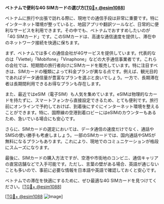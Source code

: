 **ベトナムで便利な4G SIMカードの選び方[[TG💪+ @esim1088](https://t.me/s/esim1088)]**

ベトナムに旅行や出張で訪れる際に、現地での通信手段は非常に重要です。特にインターネット環境が整っていると、地図アプリや翻訳ツールなど、日常的に便利なサービスを利用できます。その中でも、ベトナムでおすすめしたいのが「4G SIMカード」です。このSIMカードは、高速な通信速度を提供し、滞在中のネットワーク接続を快適に保ちます。

まず、ベトナムでは多くの通信会社が4Gサービスを提供しています。代表的なのは「Viettel」「Mobifone」「Vinaphone」などの大手通信事業者です。これらの会社では、短期間の旅行者向けにSIMカードを販売しています。特に注目すべきは、SIMカードの種類によって料金プランが異なる点です。例えば、観光目的であればデータ通信量が豊富なプランを選ぶと良いでしょう。一方で、長期滞在者は長期間利用できるお得なプランも存在します。

また、最近ではeSIM（電子SIM）も人気を集めています。eSIMは物理的なカードを持たずに、スマートフォンから直接設定できるため、とても便利です。旅行前にオンラインで予約しておけば、到着後にすぐにインターネット環境を整えることができます。特に、国際線の空港到着ロビーにはeSIMのカウンターもあるため、急いでいる場合にも安心です。

さらに、SIMカードの選定においては、データ通信の速度だけでなく、通話やSMSの使い勝手も考慮しましょう。一部のSIMカードでは、国内通話やSMSが無料になるプランもあります。これにより、現地でのコミュニケーションが格段にスムーズになります。

最後に、SIMカードの購入方法ですが、空港や市街地のコンビニ、通信キャリアの直営店舗などで入手可能です。ただし、言葉の壁がある場合、英語が通じないことも多いので、事前に必要な情報を日本語や英語で確認しておくと安心です。

ベトナムでの滞在を快適にするために、ぜひ最適な4G SIMカードを見つけてください。[[TG💪+ @esim1088](https://t.me/s/esim1088)]  

[[TG💪+ @esim1088](https://t.me/s/esim1088) ![Image](https://i.postimg.cc/Y0z9fWf4/image.png)]